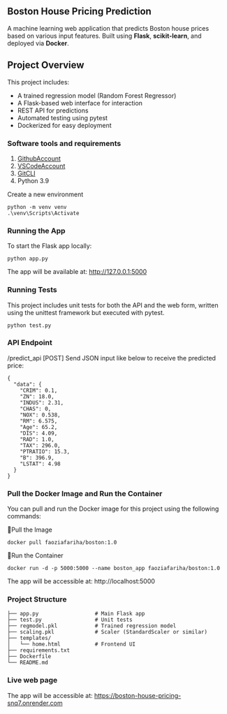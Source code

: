 ## Boston House Pricing Prediction
A machine learning web application that predicts Boston house prices based on various input features. Built using **Flask**, **scikit-learn**, and deployed via **Docker**.

## Project Overview

This project includes:

- A trained regression model (Random Forest Regressor)
- A Flask-based web interface for interaction
- REST API for predictions
- Automated testing using pytest
- Dockerized for easy deployment

### Software tools and requirements

1. [GithubAccount](https://github.com)
2. [VSCodeAccount](https://code.visualstudio.com)
3. [GitCLI](https://git-scm.com/book/en/v2/Getting-Started-The-Command-Line)
4. Python 3.9

Create a new environment
```
python -m venv venv
.\venv\Scripts\Activate
```
### Running the App
To start the Flask app locally: 
```
python app.py
```
The app will be available at: http://127.0.0.1:5000

### Running Tests
This project includes unit tests for both the API and the web form, written using the unittest framework but executed with pytest.
```
python test.py
```

### API Endpoint
/predict_api [POST]
Send JSON input like below to receive the predicted price:
```
{
  "data": {
    "CRIM": 0.1,
    "ZN": 18.0,
    "INDUS": 2.31,
    "CHAS": 0,
    "NOX": 0.538,
    "RM": 6.575,
    "Age": 65.2,
    "DIS": 4.09,
    "RAD": 1.0,
    "TAX": 296.0,
    "PTRATIO": 15.3,
    "B": 396.9,
    "LSTAT": 4.98
  }
}
```
### Pull the Docker Image and Run the Container
You can pull and run the Docker image for this project using the following commands:

🔽Pull the Image
```
docker pull faoziafariha/boston:1.0
```
🚀Run the Container
```
docker run -d -p 5000:5000 --name boston_app faoziafariha/boston:1.0

```
The app will be accessible at: http://localhost:5000

### Project Structure
```
├── app.py                  # Main Flask app
├── test.py                 # Unit tests
├── regmodel.pkl            # Trained regression model
├── scaling.pkl             # Scaler (StandardScaler or similar)  
├── templates/
│   └── home.html           # Frontend UI
├── requirements.txt
├── Dockerfile
└── README.md
```

### Live web page
The app will be accessible at: https://boston-house-pricing-snq7.onrender.com
